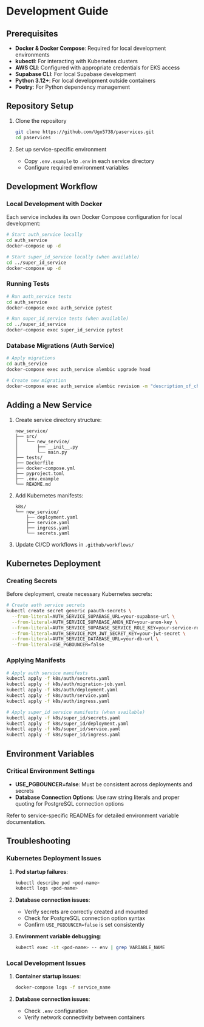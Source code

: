 # Development Guide

## Prerequisites

- **Docker & Docker Compose**: Required for local development environments
- **kubectl**: For interacting with Kubernetes clusters
- **AWS CLI**: Configured with appropriate credentials for EKS access
- **Supabase CLI**: For local Supabase development
- **Python 3.12+**: For local development outside containers
- **Poetry**: For Python dependency management

## Repository Setup

1. Clone the repository
   ```bash
   git clone https://github.com/Ugo5738/paservices.git
   cd paservices
   ```

2. Set up service-specific environment
   - Copy `.env.example` to `.env` in each service directory
   - Configure required environment variables

## Development Workflow

### Local Development with Docker

Each service includes its own Docker Compose configuration for local development:

```bash
# Start auth_service locally
cd auth_service
docker-compose up -d

# Start super_id_service locally (when available)
cd ../super_id_service
docker-compose up -d
```

### Running Tests

```bash
# Run auth_service tests
cd auth_service
docker-compose exec auth_service pytest

# Run super_id_service tests (when available)
cd ../super_id_service
docker-compose exec super_id_service pytest
```

### Database Migrations (Auth Service)

```bash
# Apply migrations
cd auth_service
docker-compose exec auth_service alembic upgrade head

# Create new migration
docker-compose exec auth_service alembic revision -m "description_of_change" --autogenerate
```

## Adding a New Service

1. Create service directory structure:
   ```
   new_service/
   ├── src/
   │   └── new_service/
   │       ├── __init__.py
   │       └── main.py
   ├── tests/
   ├── Dockerfile
   ├── docker-compose.yml
   ├── pyproject.toml
   ├── .env.example
   └── README.md
   ```

2. Add Kubernetes manifests:
   ```
   k8s/
   └── new_service/
       ├── deployment.yaml
       ├── service.yaml
       ├── ingress.yaml
       └── secrets.yaml
   ```

3. Update CI/CD workflows in `.github/workflows/`

## Kubernetes Deployment

### Creating Secrets

Before deployment, create necessary Kubernetes secrets:

```bash
# Create auth service secrets
kubectl create secret generic paauth-secrets \
  --from-literal=AUTH_SERVICE_SUPABASE_URL=your-supabase-url \
  --from-literal=AUTH_SERVICE_SUPABASE_ANON_KEY=your-anon-key \
  --from-literal=AUTH_SERVICE_SUPABASE_SERVICE_ROLE_KEY=your-service-role-key \
  --from-literal=AUTH_SERVICE_M2M_JWT_SECRET_KEY=your-jwt-secret \
  --from-literal=AUTH_SERVICE_DATABASE_URL=your-db-url \
  --from-literal=USE_PGBOUNCER=false
```

### Applying Manifests

```bash
# Apply auth service manifests
kubectl apply -f k8s/auth/secrets.yaml
kubectl apply -f k8s/auth/migration-job.yaml
kubectl apply -f k8s/auth/deployment.yaml
kubectl apply -f k8s/auth/service.yaml
kubectl apply -f k8s/auth/ingress.yaml

# Apply super_id service manifests (when available)
kubectl apply -f k8s/super_id/secrets.yaml
kubectl apply -f k8s/super_id/deployment.yaml
kubectl apply -f k8s/super_id/service.yaml
kubectl apply -f k8s/super_id/ingress.yaml
```

## Environment Variables

### Critical Environment Settings

- **USE_PGBOUNCER=false**: Must be consistent across deployments and secrets
- **Database Connection Options**: Use raw string literals and proper quoting for PostgreSQL connection options

Refer to service-specific READMEs for detailed environment variable documentation.

## Troubleshooting

### Kubernetes Deployment Issues

1. **Pod startup failures**:
   ```bash
   kubectl describe pod <pod-name>
   kubectl logs <pod-name>
   ```

2. **Database connection issues**:
   - Verify secrets are correctly created and mounted
   - Check for PostgreSQL connection option syntax
   - Confirm `USE_PGBOUNCER=false` is set consistently

3. **Environment variable debugging**:
   ```bash
   kubectl exec -it <pod-name> -- env | grep VARIABLE_NAME
   ```

### Local Development Issues

1. **Container startup issues**:
   ```bash
   docker-compose logs -f service_name
   ```

2. **Database connection issues**:
   - Check `.env` configuration
   - Verify network connectivity between containers
